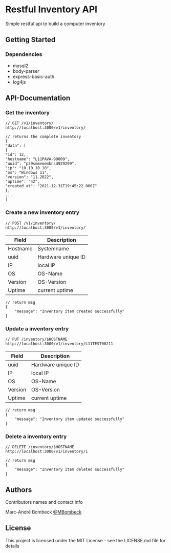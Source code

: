 # Restful Inventory API

Simple restful api to build a computer inventory

## Getting Started

### Dependencies

* mysql2
* body-parser
* express-basic-auth
* log4js
 
## API-Documentation

### Get the inventory
```
// GET /v1/inventory/
http://localhost:3000/v1/inventory/
```
```
// returns the complete inventory
{
"data": [
{
"id": 12,
"hostname": "L11PAVA-99009",
"uuid": "p29smmemembnsd929299",
"ip": "10.10.10.10",
"os": "Windows 11",
"version": "11.2022",
"uptime": "42",
"created_at": "2021-12-31T19:45:22.000Z"
},
...
]
```

### Create a new inventory entry
```
// POST /v1/inventory/
http://localhost:3000/v1/inventory/
```
|  Field 	|  Description 	|
|---	|---	|
|  Hostname 	|   Systemname	|
|  uuid 	|   Hardware unique ID 	|
|  IP 	|   local IP	|
|  OS 	|   OS-Name	|
|  Version 	|   OS-Version	|
|  Uptime 	|   current uptime	|
```
// return msg
{
    "message": "Inventory item created successfully"
}
```

### Update a inventory entry
```
// PUT /inventory/$HOSTNAME
http://localhost:3000/v1/inventory/L11TEST00211
```
|  Field 	|  Description 	|
|---	|---	|
|  uuid 	|   Hardware unique ID 	|
|  IP 	|   local IP	|
|  OS 	|   OS-Name	|
|  Version 	|   OS-Version	|
|  Uptime 	|   current uptime	|
```
// return msg
{
    "message": "Inventory item updated successfully"
}
```

### Delete a inventory entry
```
// DELETE /inventory/$HOSTNAME
http://localhost:3000/v1/inventory/1
```

```
// return msg
{
    "message": "Inventory item deleted successfully"
}
```

## Authors

Contributors names and contact info

Marc-André Bombeck
[@MBombeck](https://twitter.com/MBombeck)

## License

This project is licensed under the MIT License - see the LICENSE.md file for details
